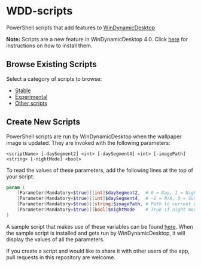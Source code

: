 # WDD-scripts
PowerShell scripts that add features to [WinDynamicDesktop](https://github.com/t1m0thyj/WinDynamicDesktop)

**Note:** Scripts are a new feature in WinDynamicDesktop 4.0. Click [here](https://github.com/t1m0thyj/WinDynamicDesktop/wiki/Installing-scripts) for instructions on how to install them.

## Browse Existing Scripts

Select a category of scripts to browse:

* [Stable](/stable#readme)
* [Experimental](/experimental#readme)
* [Other scripts](/other#readme)

## Create New Scripts

PowerShell scripts are run by WinDynamicDesktop when the wallpaper image is updated. They are invoked with the following parameters:

`<scriptName> [-daySegment2] <int> [-daySegment4] <int> [-imagePath] <string> [-nightMode] <bool>`

To read the values of these parameters, add the following lines at the top of your script:

```powershell
param (
    [Parameter(Mandatory=$true)][int]$daySegment2,  # 0 = Day, 1 = Night
    [Parameter(Mandatory=$true)][int]$daySegment4,  # -1 = N/A, 0 = Sunrise, 1 = Day, 2 = Sunset, 3 = Night
    [Parameter(Mandatory=$true)][string]$imagePath, # Path to current wallpaper image
    [Parameter(Mandatory=$true)][bool]$nightMode    # True if night mode is enabled
)
```

A sample script that makes use of these variables can be found [here](./SampleScript.ps1). When the sample script is installed and gets run by WinDynamicDesktop, it will display the values of all the parameters.

If you create a script and would like to share it with other users of the app, pull requests in this repository are welcome.
